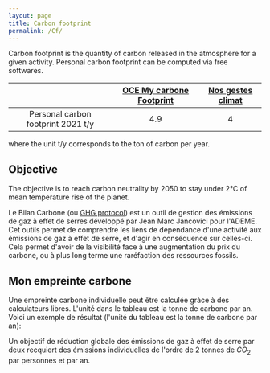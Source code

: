 ```yaml
---
layout: page
title: Carbon footprint
permalink: /Cf/
---
```


Carbon footprint is the quantity of carbon released in the atmosphere for a given activity.
Personal carbon footprint can be computed via free softwares.

|| [OCE My carbone Footprint](https://www.oce.global/animations/CarbonFootprint-final/footprint.html) | [Nos gestes climat](https://nosgestesclimat.fr)|
|:---:|:---:|:---:|
| Personal carbon footprint 2021 t/y | 4.9 | 4 |

where the unit t/y corresponds to the ton of carbon per year.

## Objective

The objective is to reach carbon neutrality by 2050 to stay under 2°C of mean temperature rise of the planet.

Le Bilan Carbone (ou [GHG protocol](https://ghgprotocol.org/Third-Party-Databases/Bilan-Carbone)) est un outil de gestion des émissions de gaz à effet de serres développé par Jean Marc Jancovici pour l'ADEME.
Cet outils permet de comprendre les liens de dépendance d'une activité aux émissions de gaz à effet de serre, et d'agir en conséquence sur celles-ci. Cela permet d'avoir de la visibilité face à une augmentation du prix du carbone, ou à plus long terme une raréfaction des ressources fossils.

## Mon empreinte carbone

Une empreinte carbone individuelle peut être calculée gràce à des calculateurs libres. L'unité dans le tableau est la tonne de carbone par an. Voici un exemple de résultat (l'unité du tableau est la tonne de carbone par an):



Un objectif de réduction globale des émissions de gaz à effet de serre par deux recquiert des émissions individuelles de l'ordre de 2 tonnes de $CO_2$ par personnes et par an.
